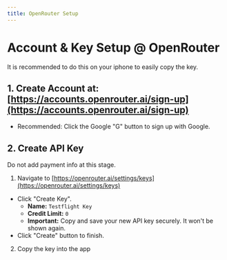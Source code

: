 ```yaml
---
title: OpenRouter Setup
---
```

# Account & Key Setup @ OpenRouter

It is recommended to do this on your iphone to easily copy the key.

## 1. Create Account at: [https://accounts.openrouter.ai/sign-up](https://accounts.openrouter.ai/sign-up)
*   Recommended: Click the Google "G" button to sign up with Google.

## 2. Create API Key

Do not add payment info at this stage.

1.   Navigate to [https://openrouter.ai/settings/keys](https://openrouter.ai/settings/keys)
*   Click "Create Key".
    *   **Name:** `Testflight Key`
    *   **Credit Limit:** `0`
    *   **Important:** Copy and save your new API key securely. It won't be shown again.
*   Click "Create" button to finish.
2. Copy the key into the app
